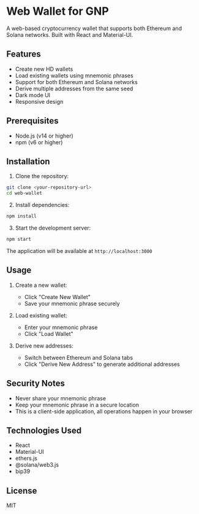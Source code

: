 # Web Wallet for GNP

A web-based cryptocurrency wallet that supports both Ethereum and Solana networks. Built with React and Material-UI.

## Features

- Create new HD wallets
- Load existing wallets using mnemonic phrases
- Support for both Ethereum and Solana networks
- Derive multiple addresses from the same seed
- Dark mode UI
- Responsive design

## Prerequisites

- Node.js (v14 or higher)
- npm (v6 or higher)

## Installation

1. Clone the repository:
```bash
git clone <your-repository-url>
cd web-wallet
```

2. Install dependencies:
```bash
npm install
```

3. Start the development server:
```bash
npm start
```

The application will be available at `http://localhost:3000`

## Usage

1. Create a new wallet:
   - Click "Create New Wallet"
   - Save your mnemonic phrase securely

2. Load existing wallet:
   - Enter your mnemonic phrase
   - Click "Load Wallet"

3. Derive new addresses:
   - Switch between Ethereum and Solana tabs
   - Click "Derive New Address" to generate additional addresses

## Security Notes

- Never share your mnemonic phrase
- Keep your mnemonic phrase in a secure location
- This is a client-side application, all operations happen in your browser

## Technologies Used

- React
- Material-UI
- ethers.js
- @solana/web3.js
- bip39

## License

MIT 